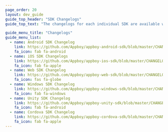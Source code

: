 ```yaml
---
page_order: 20
layout: dev_guide
guide_top_header: "SDK Changelogs"
guide_top_text: "The changelogs for each individual SDK are available within their individual Github repositories linked below."

guide_menu_title: "Changelogs"
guide_menu_list:
  - name: Android SDK Changelog
    link: https://github.com/Appboy/appboy-android-sdk/blob/master/CHANGELOG.md
    fa_icon: fab fa-android
  - name: iOS SDK Changelogs
    link: https://github.com/Appboy/appboy-ios-sdk/blob/master/CHANGELOG.md
    fa_icon: fab fa-apple
  - name: Web SDK Changelog
    link: https://github.com/Appboy/appboy-web-sdk/blob/master/CHANGELOG.md
    fa_icon: fas fa-globe
  - name: Windows SDK Changelog
    link: https://github.com/Appboy/appboy-windows-sdk/blob/master/CHANGELOG.md
    fa_icon: fab fa-windows
  - name: Unity SDK Changelog
    link: https://github.com/Appboy/appboy-unity-sdk/blob/master/CHANGELOG.md
    fa_icon: fab fa-android
  - name: Cordova SDK Changelog
    link: https://github.com/Appboy/appboy-cordova-sdk/blob/master/CHANGELOG.md
    fa_icon: fab fa-apple  
---
```

